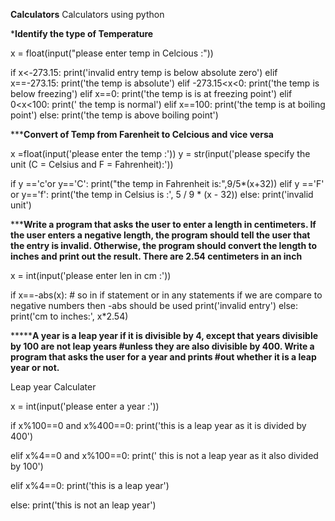 **Calculators**
Calculators using python

*******Identify the type of Temperature******

x = float(input("please enter temp in Celcious :"))

if x<-273.15:
    print('invalid entry temp is below absolute zero')
elif x==-273.15:
    print('the temp is absolute')
elif -273.15<x<0:
    print('the temp is below freezing')
elif x==0:
    print('the temp is is at freezing point')
elif 0<x<100:
    print(' the temp is normal')
elif x==100:
    print('the temp is at boiling point')
else:
    print('the temp is above boiling point')
    

*********Convert of Temp from Farenheit to Celcious and vice versa******

x =float(input('please enter the temp :'))
y = str(input('please specify the unit (C = Celsius and F = Fahrenheit):'))


if y =='c'or y=='C':
    print("the temp in Fahrenheit is:",9/5*(x+32))
elif y =='F' or y=='f':
    print('the temp in Celsius is :', 5 / 9 * (x - 32))
else:
    print('invalid unit')
 
 
 *********Write a program that asks the user to enter a length in centimeters. If the user enters a negative
length, the program should tell the user that the entry is invalid. Otherwise, the program
should convert the length to inches and print out the result. There are 2.54 centimeters in an
inch******

x = int(input('please enter len in cm :'))

if x==-abs(x): # so in if statement or in any statements if we are compare to negative numbers then -abs should be used
    print('invalid entry')
else:
    print('cm to inches:', x*2.54)


*********A year is a leap year if it is divisible by 4, except that years divisible by 100 are not leap years
#unless they are also divisible by 400. Write a program that asks the user for a year and prints
#out whether it is a leap year or not.****

Leap year Calculater

x = int(input('please enter a year :'))

if x%100==0 and x%400==0:
    print('this is a leap year as it is divided by 400')

elif x%4==0 and x%100==0:
    print(' this is not a leap year as it also divided by 100')

elif x%4==0:
    print('this is a leap year')

else:
    print('this is not an leap year')
    
    
    
